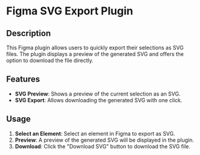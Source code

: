 # Figma SVG Export Plugin

## Description

This Figma plugin allows users to quickly export their selections as SVG files. The plugin displays a preview of the generated SVG and offers the option to download the file directly.

## Features

- **SVG Preview**: Shows a preview of the current selection as an SVG.
- **SVG Export**: Allows downloading the generated SVG with one click.

## Usage

1. **Select an Element**: Select an element in Figma to export as SVG.
2. **Preview**: A preview of the generated SVG will be displayed in the plugin.
3. **Download**: Click the "Download SVG" button to download the SVG file.